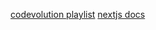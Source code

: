 [codevolution playlist](https://www.youtube.com/watch?v=b4ba60j_4o8&list=PLC3y8-rFHvwhIEc4I4YsRz5C7GOBnxSJY)
[nextjs docs](https://nextjs.org/docs/app/getting-started/installation)
